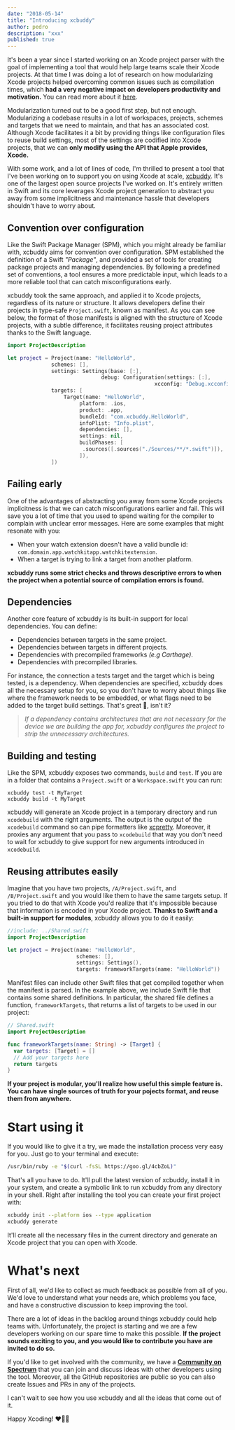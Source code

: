 ```yaml
---
date: "2018-05-14"
title: "Introducing xcbuddy"
author: pedro
description: "xxx"
published: true
---
```


It's been a year since I started working on an Xcode project parser with the goal of implementing a tool that would help large teams scale their Xcode projects. At that time I was doing a lot of research on how modularizing Xcode projects helped overcoming common issues such as compilation times, which **had a very negative impact on developers productivity and motivation.** You can read more about it [here](https://github.com/pepibumur/microfeatures-guidelines).

Modularization turned out to be a good first step, but not enough. Modularizing a codebase results in a lot of workspaces, projects, schemes and targets that we need to maintain, and that has an associated cost. Although Xcode facilitates it a bit by providing things like configuration files to reuse build settings, most of the settings are codified into Xcode projects, that we can **only modify using the API that Apple provides, Xcode.**

With some work, and a lot of lines of code, I'm thrilled to present a tool that I've been working on to support you on using Xcode at scale, [xcbuddy](https://github.com/xcbuddy/xcbuddy). It's one of the largest open source projects I've worked on. It's entirely written in Swift and its core leverages Xcode project generation to abstract you away from some implicitness and maintenance hassle that developers shouldn't have to worry about.

## Convention over configuration

Like the Swift Package Manager (SPM), which you might already be familiar with, xcbuddy aims for convention over configuration. SPM established the definition of a Swift _"Package"_, and provided a set of tools for creating package projects and managing dependencies. By following a predefined set of conventions, a tool ensures a more predictable input, which leads to a more reliable tool that can catch misconfigurations early.

xcbuddy took the same approach, and applied it to Xcode projects, regardless of its nature or structure. It allows developers define their projects in type-safe `Project.swift`, known as manifest. As you can see below, the format of those manifests is aligned with the structure of Xcode projects, with a subtle difference, it facilitates reusing project attributes thanks to the Swift language.

```swift
import ProjectDescription

let project = Project(name: "HelloWorld",
              schemes: [],
              settings: Settings(base: [:],
                              debug: Configuration(settings: [:],
                                               xcconfig: "Debug.xcconfig")),
              targets: [
                  Target(name: "HelloWorld",
                       platform: .ios,
                       product: .app,
                       bundleId: "com.xcbuddy.HelloWorld",
                       infoPlist: "Info.plist",
                       dependencies: [],
                       settings: nil,
                       buildPhases: [
                        .sources([.sources("./Sources/**/*.swift")]),
                       ]),
              ])
```

<!--
            <li>🐦 Type-safe projects definitions editable with Xcode.</li>
            <li>↗️ Local dependencies support.</li>
            <li>⚠️ Misconfiguration early catching.</li>
            <li>📦 Precompiled binaries support (frameworks and libraries).</li>
            <li>💻 CLI and macOS application.</li>
            <li>🔄 Circular dependency detection.</li>
            <li>🥘 100% open source and written in Swift.</li> -->

## Failing early

One of the advantages of abstracting you away from some Xcode projects implicitness is that we can catch misconfigurations earlier and fail. This will save you a lot of time that you used to spend waiting for the compiler to complain with unclear error messages. Here are some examples that might resonate with you:

* When your watch extension doesn't have a valid bundle id: `com.domain.app.watchkitapp.watchkitextension`.
* When a target is trying to link a target from another platform.

**xcbuddy runs some strict checks and throws descriptive errors to when the project when a potential source of compilation errors is found.**

## Dependencies

Another core feature of xcbuddy is its built-in support for local dependencies. You can define:

* Dependencies between targets in the same project.
* Dependencies between targets in different projects.
* Dependencies with precompiled frameworks _(e.g Carthage)_.
* Dependencies with precompiled libraries.

For instance, the connection a tests target and the target which is being tested, is a dependency. When dependencies are specified, xcbuddy does all the necessary setup for you, so you don't have to worry about things like where the framework needs to be embedded, or what flags need to be added to the target build settings. That's great 🎉, isn't it?

> _If a dependency contains architectures that are not necessary for the device we are building the app for, xcbuddy configures the project to strip the unnecessary architectures._

## Building and testing

Like the SPM, xcbuddy exposes two commands, `build` and `test`. If you are in a folder that contains a `Project.swift` or a `Workspace.swift` you can run:

```
xcbuddy test -t MyTarget
xcbuddy build -t MyTarget
```

xcbuddy will generate an Xcode project in a temporary directory and run `xcodebuild` with the right arguments. The output is the output of the `xcodebuild` command so can pipe formatters like [xcpretty](). Moreover, it proxies any argument that you pass to `xcodebuild` that way you don't need to wait for xcbuddy to give support for new arguments introduced in `xcodebuild`.

## Reusing attributes easily

Imagine that you have two projects, `/A/Project.swift`, and `/B/Project.swift` and you would like them to have the same targets setup. If you tried to do that with Xcode you'd realize that it's impossible because that information is encoded in your Xcode project. **Thanks to Swift and a built-in support for modules**, xcbuddy allows you to do it easily:

```swift
//include: ../Shared.swift
import ProjectDescription

let project = Project(name: "HelloWorld",
                      schemes: [],
                      settings: Settings(),
                      targets: frameworkTargets(name: "HelloWorld"))
```

Manifest files can include other Swift files that get compiled together when the manifest is parsed. In the example above, we include Swift file that contains some shared definitions. In particular, the shared file defines a function, `frameworkTargets`, that returns a list of targets to be used in our project:

```swift
// Shared.swift
import ProjectDescription

func frameworkTargets(name: String) -> [Target] {
  var targets: [Target] = []
  // Add your targets here
  return targets
}
```

**If your project is modular, you'll realize how useful this simple feature is. You can have single sources of truth for your pojects format, and reuse them from anywhere.**

# Start using it

If you would like to give it a try, we made the installation process very easy for you. Just go to your terminal and execute:

```bash
/usr/bin/ruby -e "$(curl -fsSL https://goo.gl/4cbZoL)"
```

That's all you have to do. It'll pull the latest version of xcbuddy, install it in your system, and create a symbolic link to run xcbuddy from any directory in your shell. Right after installing the tool you can create your first project with:

```bash
xcbuddy init --platform ios --type application
xcbuddy generate
```

It'll create all the necessary files in the current directory and generate an Xcode project that you can open with Xcode.

# What's next

First of all, we'd like to collect as much feedback as possible from all of you. We'd love to understand what your needs are, which problems you face, and have a constructive discussion to keep improving the tool.

There are a lot of ideas in the backlog around things xcbuddy could help teams with. Unfortunately, the project is starting and we are a few developers working on our spare time to make this possible. **If the project sounds exciting to you, and you would like to contribute you have are invited to do so.**

If you'd like to get involved with the community, we have a [**Community on Spectrum**](https://spectrum.chat/xcbuddy) that you can join and discuss ideas with other developers using the tool. Moreover, all the GitHub repositories are public so you can also create Issues and PRs in any of the projects.

I can't wait to see how you use xcbuddy and all the ideas that come out of it.

Happy Xcoding! ❤️👩‍💻
